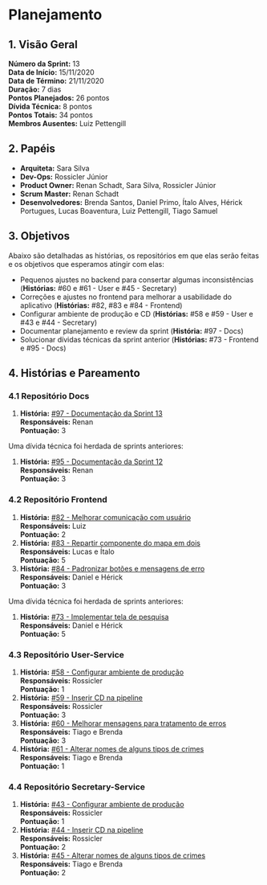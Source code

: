 # Planejamento

## 1. Visão Geral
**Número da Sprint:** 13              
**Data de Início:** 15/11/2020  
**Data de Término:** 21/11/2020  
**Duração:** 7 dias  
**Pontos Planejados:** 26 pontos  
**Dívida Técnica:** 8 pontos  
**Pontos Totais:** 34 pontos  
**Membros Ausentes:** Luiz Pettengill    

## 2. Papéis
* **Arquiteta:** Sara Silva
* **Dev-Ops:** Rossicler Júnior 
* **Product Owner:** Renan Schadt, Sara Silva, Rossicler Júnior
* **Scrum Master:** Renan Schadt
* **Desenvolvedores:** Brenda Santos, Daniel Primo, Ítalo Alves, Hérick Portugues, Lucas Boaventura, Luiz Pettengill, Tiago Samuel

## 3. Objetivos
Abaixo são detalhadas as histórias, os repositórios em que elas serão feitas e os objetivos que esperamos atingir com elas:

* Pequenos ajustes no backend para consertar algumas inconsistências (**Histórias:** #60 e #61 - User e #45 - Secretary)
* Correções e ajustes no frontend para melhorar a usabilidade do aplicativo (**Histórias:** #82, #83 e #84 - Frontend)
* Configurar ambiente de produção e CD (**Histórias:** #58 e #59 - User e #43 e #44 - Secretary)
* Documentar planejamento e review da sprint (**História:** #97 - Docs)
* Solucionar dívidas técnicas da sprint anterior (**Histórias:** #73 - Frontend e #95 - Docs)

## 4. Histórias e Pareamento

### 4.1 Repositório Docs      
1. **História:** [#97 - Documentação da Sprint 13](https://github.com/fga-eps-mds/2020.1-stay-safe-docs/issues/97)    
**Responsáveis:** Renan     
**Pontuação:** 3    

Uma dívida técnica foi herdada de sprints anteriores:  

1. **História:** [#95 - Documentação da Sprint 12](https://github.com/fga-eps-mds/2020.1-stay-safe-docs/issues/95)    
**Responsáveis:** Renan     
**Pontuação:** 3    

### 4.2 Repositório Frontend
1. **História:** [#82 - Melhorar comunicação com usuário](https://github.com/fga-eps-mds/2020.1-stay-safe-front-end/issues/82)    
**Responsáveis:** Luiz      
**Pontuação:** 2       
2. **História:** [#83 - Repartir componente do mapa em dois](https://github.com/fga-eps-mds/2020.1-stay-safe-front-end/issues/83)    
**Responsáveis:** Lucas e Ítalo       
**Pontuação:** 5          
3. **História:** [#84 - Padronizar botões e mensagens de erro](https://github.com/fga-eps-mds/2020.1-stay-safe-front-end/issues/84)    
**Responsáveis:** Daniel e Hérick     
**Pontuação:** 3       

Uma dívida técnica foi herdada de sprints anteriores:  

1. **História:** [#73 - Implementar tela de pesquisa](https://github.com/fga-eps-mds/2020.1-stay-safe-front-end/issues/73)    
**Responsáveis:** Daniel e Hérick       
**Pontuação:** 5     
   
### 4.3 Repositório User-Service
1. **História:** [#58 - Configurar ambiente de produção](https://github.com/fga-eps-mds/2020.1-stay-safe-user-service/issues/58)    
**Responsáveis:** Rossicler      
**Pontuação:** 1    
2. **História:** [#59 - Inserir CD na pipeline](https://github.com/fga-eps-mds/2020.1-stay-safe-user-service/issues/59)    
**Responsáveis:** Rossicler        
**Pontuação:** 3        
3. **História:** [#60 - Melhorar mensagens para tratamento de erros](https://github.com/fga-eps-mds/2020.1-stay-safe-user-service/issues/60)    
**Responsáveis:** Tiago e Brenda        
**Pontuação:** 3    
4. **História:** [#61 - Alterar nomes de alguns tipos de crimes](https://github.com/fga-eps-mds/2020.1-stay-safe-user-service/issues/61)    
**Responsáveis:** Tiago e Brenda          
**Pontuação:** 1       

### 4.4 Repositório Secretary-Service
1. **História:** [#43 - Configurar ambiente de produção](https://github.com/fga-eps-mds/2020.1-stay-safe-secretary-service/issues/43)    
**Responsáveis:** Rossicler   
**Pontuação:** 1      
2. **História:** [#44 - Inserir CD na pipeline](https://github.com/fga-eps-mds/2020.1-stay-safe-secretary-service/issues/44)    
**Responsáveis:** Rossicler    
**Pontuação:** 2        
3. **História:** [#45 - Alterar nomes de alguns tipos de crimes](https://github.com/fga-eps-mds/2020.1-stay-safe-secretary-service/issues/45)    
**Responsáveis:** Tiago e Brenda          
**Pontuação:** 2       